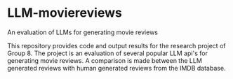 # LLM-moviereviews
 An evaluation of LLMs for generating movie reviews

 This repository provides code and output results for the research project of Group 8. The project is an evaluation of several popular LLM api's for generating movie reviews. A comparison is made between the LLM generated reviews with human generated reviews from the IMDB database.
